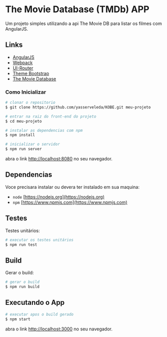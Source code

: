 # The Movie Database (TMDb) APP

Um projeto simples utilizando a api The Movie DB para listar os filmes com AngularJS.

## Links

* [AngularJS](https://angularjs.org/)
* [Webpack](https://webpack.js.org/)
* [UI-Router](https://ui-router.github.io/)
* [Theme Bootstrap](https://startbootstrap.com/template-overviews/scrolling-nav/)
* [The Movie Database](https://developers.themoviedb.org)

### Como Inicializar

```bash
# clonar o repositorio
$ git clone https://github.com/yasserveleda/KOBE.git meu-projeto

# entrar na raiz do front-end do projeto
$ cd meu-projeto

# instalar as dependencias com npm
$ npm install

# inicializar o servidor
$ npm run server
```

abra o link [http://localhost:8080](http://localhost:8080) no seu navegador.


## Dependencias

Voce precisara instalar ou devera ter instalado em sua maquina:
* `node` [https://nodejs.org](https://nodejs.org)
* `npm`  [https://www.npmjs.com](https://www.npmjs.com)

## Testes

Testes unitários:
```bash
# executar os testes unitários
$ npm run test
```

## Build

Gerar o build:
```bash
# gerar o build
$ npm run build
```

## Executando o App 

```bash
# executar apos o build gerado
$ npm start
```
abra o link [http://localhost:3000](http://localhost:3000) no seu navegador.